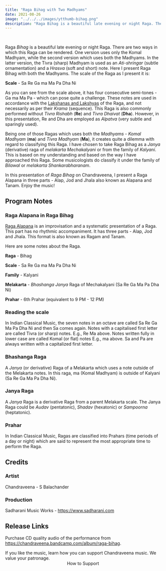```yaml
---
title: "Raga Bihag with Two Madhyams"
date: 2021-08-26
image: "../../../images/ytthumb-bihag.png"
description: "Raga Bihag is a beautiful late evening or night Raga. There are two versions of this Raga - one version with a single Madhyam - Komal Madhyam, and another with both the Madhyams. Here in this performance, I present Raga Alapana in Raga Bihag using both the Madhyams. There are 3 parts - Alap, Jod and Jhala, also known as Alapana and Tanam."
---
```

<you-tube videoid="5qXFFVkv-IY"></you-tube>
<br>

Raga *Bihag* is a beautiful late evening or night Raga. There are two ways in which this Raga can be rendered. One version uses only the Komal Madhyam, while the second version which uses both the Madhyams. In the latter version, the Tivra (sharp) Madhyam is used as an *Ati-shringar* (subtle ornamentation) and a *Hrasva* (soft and short) note. Here I present Raga Bihag with both the Madhyams. The scale of the Raga as I present it is:

**Scale** - Sa Re Ga ma Ma Pa Dha Ni

As you can see from the scale above, it has four consecutive semi-tones - Ga ma Ma Pa - which can pose quite a challenge. These notes are used in accordance with the [Lakshanas and Lakshyas](/blog/grammar-of-music/) of the Raga, and not necessarily as per their *Krama* (sequence). This Raga is also commonly performed without *Tivra Rishabh* (**Re**) and *Tivra Dhaivat* (**Dha**). However, in this presentation, Re and Dha are employed as *Alpatva* (very subtle and sparingly used).

Being one of those Ragas which uses both the *Madhyams* - *Komal Madhyam* (**ma**) and *Tivra Madhyam* (**Ma**), it creates quite a dilemma with regard to classifying this Raga. I have chosen to take Raga Bihag as a *Janya* (derivative) raga of *melakarta Mechakalyani* or from the family of *Kalyani*. This is based on my understanding and based on the way I have approached this Raga. Some musicologists do classify it under the family of *Bilawal* or *melakarta Shankarabharanam*. 

In this presentation of *Raga Bihag* on Chandraveena, I present a Raga Alapana in three parts - Alap, Jod and Jhala also known as Alapana and Tanam. Enjoy the music!

## Program Notes

### Raga Alapana in Raga Bihag

[Raga Alapana](/blog/raga-alapana/) is an improvisation and a systematic presentation of a Raga. This part has no rhythmic accompaniment. It has three parts - Alap, Jod and Jhala. This format is also known as Ragam and Tanam.

Here are some notes about the Raga.

**Raga** - Bihag

**Scale** - Sa Re Ga ma Ma Pa Dha Ni

**Family** - Kalyani

**Melakarta** -  *Bhashanga Janya* Raga of Mechakalyani (Sa Re Ga Ma Pa Dha Ni)

**Prahar** - 6th Prahar (equivalent to 9 PM - 12 PM)

### Reading the scale
In Indian Classical Music, the seven notes in an octave are called Sa Re Ga Ma Pa Dha Ni and then Sa comes again. Notes with a capitalised first letter are called Tivra (or sharp) notes. E.g., Re Ma above. Notes written fully in lower case are called Komal (or flat) notes E.g., ma above. Sa and Pa are always written with a capitalized first letter.

### Bhashanga Raga
A *Janya* (or derivative) Raga of a Melakarta which uses a note outside of the Melakarta notes. In this raga, ma (Komal Madhyam) is outside of Kalyani (Sa Re Ga Ma Pa Dha Ni).

### Janya Raga
A *Janya* Raga is a derivative Raga from a parent Melakarta scale. The Janya Raga could be *Audav* (pentatonic), *Shadav* (hexatonic) or *Sampoorna* (heptatonic).

### Prahar
In Indian Classical Music, Ragas are classified into Prahars (time periods of a day or night) which are said to represent the most appropriate time to perform the Raga.

## Credits
### Artist

Chandraveena - S Balachander

### Production

Sadharani Music Works - https://www.sadharani.com

## Release Links

Purchase CD quality audio of the performance from https://chandraveena.bandcamp.com/album/raga-bihag.

<notice-box>
If you like the music, learn how you can support Chandraveena music. We value your patronage.
<div style="text-align:center">
<my-button to="/support/">How to Support</my-button>
</div>
</notice-box>
